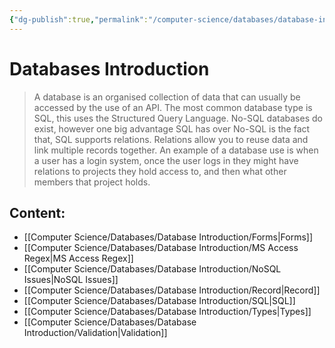 ```yaml
---
{"dg-publish":true,"permalink":"/computer-science/databases/database-introduction/database-introduction/","dgHomeLink":true,"dgPassFrontmatter":false}
---
```



# Databases Introduction

>A database is an organised collection of data that can usually be accessed by the use of an API. The most common database type is SQL, this uses the Structured Query Language. No-SQL databases do exist, however one big advantage SQL has over No-SQL is the fact that, SQL supports relations. Relations allow you to reuse data and link multiple records together. An example of a database use is when a user has a login system, once the user logs in they might have relations to projects they hold access to, and then what other members that project holds.

## Content:
- [[Computer Science/Databases/Database Introduction/Forms|Forms]]
- [[Computer Science/Databases/Database Introduction/MS Access Regex|MS Access Regex]]
- [[Computer Science/Databases/Database Introduction/NoSQL Issues|NoSQL Issues]]
- [[Computer Science/Databases/Database Introduction/Record|Record]]
- [[Computer Science/Databases/Database Introduction/SQL|SQL]]
- [[Computer Science/Databases/Database Introduction/Types|Types]]
- [[Computer Science/Databases/Database Introduction/Validation|Validation]]
